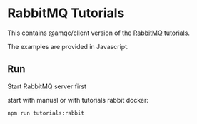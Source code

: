 # RabbitMQ Tutorials

This contains @amqc/client version of the [RabbitMQ tutorials](https://www.rabbitmq.com/getstarted.html).

The examples are provided in Javascript.

## Run

Start RabbitMQ server first

start with manual or with tutorials rabbit docker:

```shell
npm run tutorials:rabbit
```
